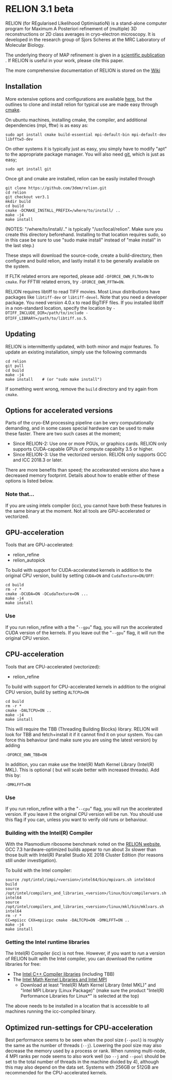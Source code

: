 RELION 3.1 beta
===============


RELION (for REgularised LIkelihood OptimisatioN) is a stand-alone computer
program for Maximum A Posteriori refinement of (multiple) 3D reconstructions
or 2D class averages in cryo-electron microscopy. It is developed in the
research group of Sjors Scheres at the MRC Laboratory of Molecular Biology.

The underlying theory of MAP refinement is given in a [scientific publication](https://www.ncbi.nlm.nih.gov/pubmed/22100448)
. If RELION is useful in your work, please cite this paper.


The more comprehensive documentation of RELION is stored on the [Wiki](http://www2.mrc-lmb.cam.ac.uk/relion)

## Installation

More extensive options and configurations are available [here](http://www2.mrc-lmb.cam.ac.uk/relion/index.php/Download_%26_install), but the outlines to clone and install relion for typical use are made easy through [cmake](https://en.wikipedia.org/wiki/CMake).

On ubuntu machines, installing cmake, the compiler, and additional dependencies (mpi, fftw) is as easy as:

```
sudo apt install cmake build-essential mpi-default-bin mpi-default-dev libfftw3-dev
```

On other systems it is typically just as easy, you simply have to modify "apt" to
the appropriate package manager. You will also need [git](https://en.wikipedia.org/wiki/Git), which is just as easy;

```
sudo apt install git
```


Once git and cmake are installed, relion can be easily installed through
```
git clone https://github.com/3dem/relion.git
cd relion
git checkout ver3.1
mkdir build
cd build
cmake -DCMAKE_INSTALL_PREFIX=/where/to/install/ ..
make -j4
make install
```
(NOTES: "/where/to/install/.." is typically "/usr/local/relion".
 Make sure you create this directory beforehand.
 Installing to that location requires sudo, so in this case be sure to use
 "sudo make install" instead of "make install" in the last step.)

These steps will download the source-code, create a build-directory,
then configure and build relion, and lastly install it to be generally
available on the system.

If FLTK related errors are reported, please add `-DFORCE_OWN_FLTK=ON` to
`cmake`. For FFTW related errors, try `-DFORCE_OWN_FFTW=ON`.

RELION requires libtiff to read TIFF movies. Most Linux distributions have packages like
`libtiff-dev` or `libtiff-devel`. Note that you need a developer package. You need version 4.0.x
to read BigTIFF files. If you installed libtiff in a non-standard location, specify the location by
`-DTIFF_INCLUDE_DIR=/path/to/include -DTIFF_LIBRARY=/path/to/libtiff.so.5`.


## Updating


RELION is intermittently updated, with both minor and major features.
To update an existing installation, simply use the following commands

```
cd relion
git pull
cd build
make -j4
make install    # (or "sudo make install")
```

If something went wrong, remove the `build` directory and try again from `cmake`.

## Options for accelerated versions

Parts of the cryo-EM processing pipeline can be very computationally demanding, and in some cases special hardware can be used to make these faster. There are two such cases at the moment;

* Since RELION-2: Use one or more PGUs, or graphics cards. RELION only supports CUDA-capable GPUs of compute capabilty 3.5 or higher.  
* Since RELION-3: Use the vectorized version. RELION only supports GCC and ICC 2018.3 or later.

There are more benefits than speed; the accelearated versions also have a decreased memory footprint. Details about how to enable either of these options is listed below.

### Note that...
If you are using intels compiler (icc), you cannot have both these features in the same binary at the moment. Not all tools are GPU-accelerated or vectorized.

## GPU-acceleration
Tools that are GPU-accelerated:
* relion\_refine
* relion\_autopick

To build with support for CUDA-accelerated kernels in addition to the original CPU version, build by setting `CUDA=ON` and `CudaTexture=ON/OFF`:

```
cd build
rm -r *
cmake -DCUDA=ON -DCudaTexture=ON ...
make -j4
make install
```
### Use
If you run relion\_refine with a the "`--gpu`" flag, you will run the accelerated CUDA version of the kernels.   If you leave out the "`--gpu`" flag, it will run the original CPU version.

## CPU-acceleration
Tools that are CPU-accelerated (vectorized):
* relion\_refine

To build with support for CPU-accelerated kernels in addition to the original
CPU version, build by setting `ALTCPU=ON`
```
cd build
rm -r *
cmake -DALTCPU=ON ..
make -j4
make install
```
This will require the TBB (Threading Building Blocks) library. RELION will look for TBB and fetch+install it if it cannot find it on your system. You can force this behaviour (and make sure you are using the latest version) by adding
```
-DFORCE_OWN_TBB=ON
```
In addition, you can make use the Intel(R) Math Kernel Library (Intel(R) MKL). This is optional ( but will scale better with increased threads).   Add this by:
```
-DMKLFFT=ON
```

### Use
If you run relion\_refine with a the "`--cpu`" flag, you will run the accelerated version. If you leave it the original CPU version will be run. You should use this flag if you can, unless you want to verify old runs or behaviour.


### Building with the Intel(R) Compiler
With the Plasmodium ribosome benchmark noted on the [RELION website](https://www2.mrc-lmb.cam.ac.uk/relion/index.php?title=Benchmarks_%26_computer_hardware), GCC 7.3 hardware-optimized builds appear to run about 3x slower than those built with Intel(R) Parallel Studio XE 2018 Cluster Edition (for reasons still under investigation).

To build with the Intel compiler:
```
source /opt/intel/impi/<version>/intel64/bin/mpivars.sh intel64cd build
source /opt/intel/compilers_and_libraries_<version>/linux/bin/compilervars.sh intel64
source /opt/intel/compilers_and_libraries_<version>/linux/mkl/bin/mklvars.sh intel64
rm -r *
CC=mpiicc CXX=mpiicpc cmake -DALTCPU=ON -DMKLFFT=ON ..
make -j4
make install
```

### Getting the Intel runtime libraries

The Intel(R) Compiler (icc) is not free. However, if you want to *run* a version of RELION built with the Intel compiler, you can download the runtime libraries for free:
  *  The [Intel C++ Compiler libraries](https://software.intel.com/en-us/articles/redistributable-libraries-for-intel-c-and-fortran-2018-compilers-for-linux) (including TBB)
  * The [Intel Math Kernel Libraries and Intel MPI](https://software.intel.com/en-us/mkl)
      *  Download at least "Intel(R) Math Kernel Library (Intel MKL)" and "Intel
      MPI Library (Linux Package)" (make sure the product "Intel(R) Performance
      Libraries for Linux*" is selected at the top)

The above needs to be installed in a location that is accessible to all machines running the icc-compiled binary.

## Optimized run-settings for CPU-acceleration
Best performance seems to be seen when the pool size (`--pool`) is roughly the same as the number of threads (`--j`).  Lowering the pool size may also decrease the memory used by a process or rank.  When running multi-node, 4 MPI ranks per node seems to also work well (so `--j` and `--pool` should be set  to the total number of threads in the machine divided by 4), although this may also depend on the data set. Systems with 256GB or 512GB are recommended for the CPU-accelerated kernels.
